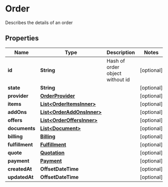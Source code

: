 

# Order

Describes the details of an order

## Properties

| Name | Type | Description | Notes |
|------------ | ------------- | ------------- | -------------|
|**id** | **String** | Hash of order object without id |  [optional] |
|**state** | **String** |  |  [optional] |
|**provider** | [**OrderProvider**](OrderProvider.md) |  |  [optional] |
|**items** | [**List&lt;OrderItemsInner&gt;**](OrderItemsInner.md) |  |  [optional] |
|**addOns** | [**List&lt;OrderAddOnsInner&gt;**](OrderAddOnsInner.md) |  |  [optional] |
|**offers** | [**List&lt;OrderOffersInner&gt;**](OrderOffersInner.md) |  |  [optional] |
|**documents** | [**List&lt;Document&gt;**](Document.md) |  |  [optional] |
|**billing** | [**Billing**](Billing.md) |  |  [optional] |
|**fulfillment** | [**Fulfillment**](Fulfillment.md) |  |  [optional] |
|**quote** | [**Quotation**](Quotation.md) |  |  [optional] |
|**payment** | [**Payment**](Payment.md) |  |  [optional] |
|**createdAt** | **OffsetDateTime** |  |  [optional] |
|**updatedAt** | **OffsetDateTime** |  |  [optional] |




